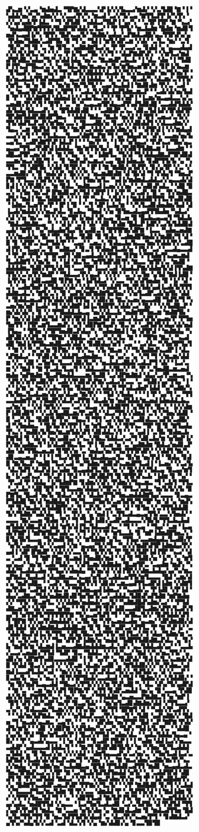 ▟▚▃▆▝▞▃▄▝▆▟▅▟▃▝▜▛▇▞▟▃▃▃▚▛▐▞▞▞▙▃▃▞▆▟▞▝▞▃▜▟█▝▇▝▐▝▚▟▟▞▅▞▚▞▚▟▆▞▞▝▞▃▃▞▛▞▚▝▆▃▟▝▃▞▞▜▞▃▄▝▇▜▜▃▛▛▐▞▚▜▚▝▞▞▄▞▄▟▞▛▐▟▃▝▝▜▝▟▜▟▊▝▚▟▟▃▞▜▙▛▐▝▄▞▚▝▝▃▜▛▐▜▛▝▇▝▚▃▞▝▅▟▄▟█▛▇▜▜▜▚▜▙▟▛▜▛▟▟▞▃▜▃▞▝▝▛▝▛▜▞▝▆▃▙▟▆▝█▟▆▝▆▟▊▜▅▟▚▃▄▟▐▞▚▝█▜▚▝█▟▚▃▄▜▞▝▇▟▇▞▄▟▄▞▃▛▇▟▃▟█▞▄▃▜▜▛▟▚▞▄▝▛▟▅▞▜▟▇▞▃▟▛▜▙▝▉▝▜▝▄▝▜▟▐▝▆▜▞▟▛▃▆▝▞▟▞▝▃▜▃▝▆▞▝▃▜▝▉▞▚▞▜▝▉▝▃▝▆▝▉▜▃▝▄▟▇▟▇▜▃▞▄▝▛▝▛▃▃▞▃▝▊▟▟▝▄▝▄▃▃▟▄▟▞▞▚▜▞▟▜▃▚▞▝▝▞▃▝▛▐▞▜▃▞▜▙▝▞▞▜▝▝▟▄▛▇▟▛▟▚▝▝▞▆▜▃▞▆▟▟▜▛▟█▃▚▟▄▞▜▞▚▞▟▟▐▟▄▝▅▞▃▝▇▃▆▟▛▃▙▃▙▝▐▝▟▃▝▟▅▝▐▝▜▟▊▛▐▜▚▃▛▜▙▃▞▃▚▝▅▝▜▟▃▜▅▞▆▃▅▃▚▞▙▞▆▜▅▃▅▜▛▞▚▝▊▛▐▞▙▃▆▝▊▜▄▟▚▝▚▃▝▜▄▜▝▜▚▞▆▜▞▟█▟▟▞▟▃▟▞▞▜▞▞▅▃▅▟▛▝▅▞▜▞▅▞▛▝▉▞▅▃▟▃▙▜▜▟▚▟▄▟▛▝▄▃▞▟▐▟▟▟▃▝▟▝▃▜▃▝▉▃▟▞▚▝▟▃▆▞▃▜▜▜▞▞▆▜▃▝▆▝▅▝▉▝▚▝▆▞▆▝▇▞▜▞▜▞▝▃▄▞▙▃▙▟▐▝▇▟▊▟▆▝▛▞▃▝▃▟▝▝▄▝▆▃▄▜▛▟▃▟▇▝▄▜▛▜▝▝▃▟▃▜▞▟█▃▙▟▜▟▆▃▆▃▛▝▝▃▟▞▟▞▅▞▙▟▊▝▛▝▝▟▞▟▇▜▟▝▟▟▅▟▐▞▞▃▙▞▙▃▚▞▞▝▊▞▅▛▐▝▐▃▆▞▆▃▄▟▃▃▚▞▃▃▅▟▊▞▛▞▚▜▝▝▉▜▚▝▃▝▚▞▚▃▄▃▅▜▛▟▄▃▟▜▚▟▜▟▉▟█▝▃▃▟▟▜▟▟▞▟▞▙▟▄▜▟▃▃▟▚▝▄▝█▜▟▟▊▟█▝▝▝▃▟█▟▛▃▚▃▝▟▊▃▜▟▐▟▚▜▛▟▟▜▛▜▛▟▇▜▟▟▛▟▉▟▛▜▅▃▝▝▟▟▟▝▇▟▃▝▇▃▙▝▅▞▟▝▟▝█▜▝▃▅▃▞▃▜▞▞▜▜▞▟▟▜▃▛▃▛▞▆▜▅▞▃▃▚▝█▃▃▟█▞▅▝▊▃▞▞▞▟▉▟▟▜▝▞▟▃▃▟▆▞▞▜▄▃▝▃▆▝█▟▜▟▝▜▝▜▞▝▇▞▛▃▞▟▟▞▄▟▞▟▆▞▄▜▝▝▟▜▛▟▐▝▞▞▆▟▄▟▃▃▞▞▄▜▝▝▃▜▜▃▙▃▃▜▃▃▞▟▇▜▃▛▇▝▜▝▄▞▜▟▄▟▚▞▝▟▚▝▃▃▅▞▅▞▙▃▄▜▃▝▃▟▛▟▇▜▚▛▐▟▃▛▐▝▝▝▅▞▛▝▚▝▐▝▛▝▅▜▄▃▞▝▛▟▚▃▞▜▙▞▄▃▄▃▄▞▜▜▃▞▛▟▛▟▐▟▟▟▃▝▇▞▆▜▜▞▙▞▄▝▊▞▛▟▉▜▜▟▇▃▆▝▐▃▃▟▆▝▝▟█▃▟▜▛▃▅▞▟▝▚▝▇▝▞▜▄▝▚▝▄▝▐▟▇▜▃▝▜▞▟▝▜▞▟▟▄▟▇▃▛▜▛▟▉▟▃▃▆▞▅▃▞▟█▞▜▝▃▝▊▝▆▟▚▟▚▃▆▃▞▃▄▝█▟▐▟▅▃▙▝▊▟▛▜▜▞▙▝▄▝▚▜▜▃▝▜▝▟█▜▙▝▞▟▟▝▊▜▛▞▄▝▐▛▐▝▇▝▇▟█▞▄▜▟▜▚▝▊▞▄▜▛▝▞▃▝▞▃▃▆▟▉▞▚▝▉▝▅▟▞▟▚▝█▞▞▞▚▝▅▃▆▟▉▟▇▝▟▝█▞▟▝▜▝▛▟▄▜▝▜▅▃▛▛▇▝▛▜▃▃▚▜▟▜▞▞▙▞▄▝▞▝▐▜▅▞▅▜▃▝▚▟▐▞▆▟▆▟▃▟▟▃▞▞▄▃▃▟▞▟▊▟▐▝▞▞▛▟▉▞▃▝▆▝▉▟▃▝▅▟▇▃▃▟▐▃▅▞▞▞▅▞▝▃▚▟▊▟▚▟▃▝▝▟█▝▉▃▚▝▚▜▅▝▆▞▃▛▐▛▇▟▊▃▛▞▜▟▝▟▛▛▐▝▐▞▛▝▚▞▃▟▚▝█▝▃▝▛▞▅▟█▃▟▜▞▝▆▟▐▝▇▃▜▟█▟▚▝▞▝▐▝▛▝▚▃▙▃▚▜▟▝▐▝▇▟▟▟▉▜▜▜▃▜▚▟▊▟█▝▐▟▆▃▜▃▅▜▚▞▛▝▐▛▐▝▉▝▝▃▜▝▟▛▐▃▙▞▆▝▝▞▚▜▃▟▊▟▅▟▆▞▙▟▝▟▐▃▟▞▆▟▟▞▞▞▅▃▛▟▃▝▊▃▙▃▝▜▅▟▝▞▅▝▉▜▅▃▟▃▄▟▜▜▙▟▅▝▚▟▃▞▞▟▝▞▅▝▆▞▃▝▜▝▞▝▅▞▜▛▐▞▅▟▝▟▚▃▄▝▉▃▅▝█▝█▃▙▃▄▃▄▜▝▜▟▃▙▝▇▟▃▟▇▟▇▃▄▝▚▝▝▟▐▞▝▃▜▝▟▞▝▟▉▝▛▟▆▝█▟▃▛▐▟▛▞▃▞▙▜▟▟▉▟▄▟▞▝▇▜▚▝▚▞▚▟▄▟▅▜▄▞▜▞▄▟▊▃▜▝█▜▜▛▇▞▟▛▇▝▐▃▃▝▚▟▅▃▅▟▇▞▞▞▆▃▟▞▅▝█▞▝▜▚▝█▟▃▝▉▟▊▝▉▝▊▟▄▝▃▟▆▟█▜▅▟▞▞▆▟▉▞▜▝▟▝▉▝▊▝▟▜▛▃▚▃▛▜▟▞▛▝▝▃▄▞▝▃▅▃▚▝▊▟▄▃▙▞▙▃▃▜▅▞▛▟▟▞▛▞▃▟█▟▐▜▚▝▜▃▄▞▃▝▊▝▚▟▇▃▞▝▊▃▜▝▛▟▅▟▜▃▟▞▅▝▐▜▞▝▃▞▝▃▃▟▄▃▃▟▞▝▛▃▛▝▛▜▞▝▛▜▛▃▟▜▝▟▊▃▄▟▃▟▞▞▛▜▃▝▊▛▇▝▞▜▜▟▅▜▚▃▅▃▆▟▜▃▟▟▇▜▝▞▆▞▙▝▚▝▐▟▝▟▃▜▃▝▆▜▜▟▛▟▊▜▚▝▇▃▃▝▆▜▛▞▃▝▆▟▉▝▟▟▟▟▆▃▜▟▊▞▛▜▞▟▞▜▝▃▃▞▜▛▐▃▃▞▃▟▝▟▄▟▃▛▇▞▟▟▅▜▞▟▐▜▚▟▇▜▜▞▞▃▚▞▛▞▆▟▛▝▝▜▟▃▃▞▛▞▄▃▛▝▞▞▛▞▝▃▝▞▃▜▅▝▄▜▟▝▇▟▐▟█▝▐▞▛▞▆▝▐▟▊▃▄▟█▝▊▛▇▝▆▝▐▟▜▟▃▞▝▞▃▃▝▜▚▞▟▜▅▟▅▝▉▝▐▞▝▟▝▃▚▝▃▟▅▜▅▛▐▞▜▟▄▞▞▟▞▝▞▟▄▞▞▜▚▟▟▜▝▜▄▜▚▜▟▞▄▟▐▃▟▞▙▜▜▜▟▟▇▃▟▃▚▝▇▜▞▃▚▝▉▝▄▟▜▞▆▛▇▟▇▜▅▜▅▞▝▞▅▜▃▟▛▃▟▞▆▜▙▝▟▟▚▝▉▟▟▃▅▃▟▜▜▞▟▟▞▟▊▜▜▜▄▝▞▟▉▞▅▝▇▃▚▃▅▞▄▃▃▟█▝▜▟▜▞▜▝▚▃▅▞▆▞▅▛▐▃▟▞▝▜▝▟▞▟▇▛▐▟▐▃▜▟█▜▚▞▟▟▞▃▞▝█▞▝▝▞▞▙▟█▃▛▝▆▞▟▞▟▞▚▝▊▝▞▝▛▜▙▟▟▃▙▃▄▝▅▞▞▟▃▃▙▝▅▟▆▜▛▜▅▃▆▝▆▟▇▜▙▝▛▝▆▞▞▟▐▟▛▟▞▜▟▝▟▜▚▜▛▟▐▃▆▟▜▟▚▞▃▟▃▞▟▃▞▟▜▞▄▃▅▞▛▝▛▜▅▜▅▜▜▝▐▜▛▃▆▜▃▃▆▟▚▝▄▜▝▟▉▛▇▜▄▟▚▝▉▃▚▞▝▃▟▜▟▜▞▟▄▞▟▞▅▟▐▜▄▃▝▝█▜▅▝▞▜▛▜▅▟▉▃▛▟▄▞▚▝▚▟▅▟▇▟▐▝▆▝▟▜▛▟▝▝▆▟▇▟▄▝▚▟▛▟▊▞▞▟▜▃▜▝▜▛▇▞▝▟█▟▃▝▃▞▃▞▚▞▄▜▃▝▇▝▝▝▜▛▇▝▇▃▚▝▚▃▟▟█▝▇▟▐▞▛▜▙▃▆▟█▃▟▞▟▟▚▝▉▟▉▟▄▞▅▜▝▃▄▝▝▃▞▟▃▝▚▜▅▜▛▜▄▜▝▝▇▝▞▝▚▞▚▞▆▝▊▛▇▞▝▝▛▞▚▃▝▞▙▝▇▃▅▝▞▝▜▞▙▟▇▟▚▃▟▛▐▝▟▃▚▛▇▟▃▞▝▝▛▟▊▞▙▝▟▟▟▜▃▟▅▟▆▃▝▝▅▝▄▞▃▝▄▝▞▜▝▜▝▞▆▃▆▞▟▟▆▝▞▃▝▟▉▝▃▜▅▜▃▜▃▃▞▟▉▞▙▞▚▝▅▃▙▟▃▟█▟▞▃▟▃▛▜▝▟▞▝▐▃▞▃▆▝▞▝▇▟▝▝▇▝▛▃▟▃▜▃▄▜▝▝▟▟▃▃▟▃▚▜▙▞▞▝▚▝▛▝▃▜▅▟█▃▆▃▅▟▆▟▅▝▅▛▇▟▆▝█▃▟▜▅▟▟▃▃▃▆▞▙▟▉▝▃▞▟▛▇▟▇▟▝▟▄▞▃▞▛▃▆▃▄▝▚▝▟▜▞▞▅▜▚▟▉▞▛▝▃▟▞▞▛▟▊▟▚▛▇▞▃▟▃▞▛▃▃▝▃▝▜▟▊▞▄▞▜▜▄▝▐▝▞▝▐▞▆▝▄▝▆▞▞▃▙▃▜▜▄▝▉▟▄▞▞▃▚▟▄▜▝▜▚▟▃▟▅▛▐▟▟▝▚▞▚▟▇▞▚▞▙▜▅▃▜▃▟▃▅▞▟▞▄▞▟▃▅▝▇▞▛▞▝▝▜▟▝▞▙▟▄▝▝▝▐▝▛▝▄▞▜▝▃▝▜▜▃▃▙▟▆▜▚▞▚▜▙▟▛▞▟▃▛▃▛▛▇▝▟▃▟▞▆▝▅▟▜▟▟▞▆▃▅▟▐▟▅▟▟▃▙▃▃▞▆▞▄▝▝▞▟▝▇▜▞▞▃▃▝▃▞▝▟▃▄▝▞▜▟▟▉▜▜▝▄▜▙▜▚▝█▃▚▝▐▞▞▟▆▛▐▟▊▟▉▜▝▝▞▃▙▜▄▟█▃▆▞▛▃▆▜▞▝▟▃▞▜▜▞▞▟▆▟▝▃▜▝▞▜▅▞▟▟▊▝▉▝▃▞▚▜▃▝▉▟▊▜▞▜▚▞▝▜▄▃▜▝▜▜▝▃▞▞▙▞▅▝▃▟▊▟▃▃▚▟▜▞▃▟█▞▟▝▚▜▅▟▅▃▝▝█▞▙▞▛▞▛▛▐▝▅▝▆▜▃▞▙▝▞▝▉▜▚▃▝▜▛▝█▝▊▝▇▜▄▟▄▜▚▃▚▝▅▟▉▞▙▜▅▞▆▃▆▜▟▞▟▜▝▟▊▟▟▃▚▜▝▝▃▝▄▟▐▝▃▜▙▝▉▟▅▃▙▛▇▜▟▝▊▝▟▞▄▝▅▞▄▟▊▃▞▞▚▃▚▜▙▃▜▟▟▃▞▃▞▜▝▟▊▃▙▞▆▝▅▜▅▛▐▞▛▞▆▞▄▟▆▃▜▝▐▞▟▃▟▜▙▃▜▃▝▛▐▝▉▃▅▝▅▝▃▝▄▟▇▟▆▝█▟▃▞▅▟▊▃▛▟▅▝▟▞▜▜▙▃▅▃▆▝▊▜▛▞▅▝▃▝▅▟▄▞▅▞▛▜▄▜▜▜▛▟▛▞▝▞▟▟▜▝▇▞▚▟▊▃▄▃▅▃▛▝▐▝▐▝▜▃▞▟▜▛▐▃▜▟▃▟▄▃▄▜▃▝▉▞▆▝▅▞▛▟▝▝▉▟▄▝▊▟▉▝▇▞▙▃▛▝▆▟█▝▜▃▞▃▟▝▚▞▜▟▆▞▜▟▊▟▚▃▆▟▛▜▃▟▐▝▐▃▅▞▝▞▃▞▙▝▟▃▜▟▜▝▟▃▛▟▐▃▚▟▅▝▉▃▄▟▟▜▃▜▙▝▅▝▞▝█▞▟▞▞▜▟▃▄▝▉▃▄▞▆▜▙▝▐▞▃▟▚▃▞▝▜▞▃▛▐▝▛▟▝▝▝▟▛▟█▟▜▝█▝█▜▛▟▚▃▙▝▐▟▆▝▊▝▚▞▝▝▛▃▟▝▛▝▟▟▄▝▐▞▜▟▆▛▇▝▊▟▆▞▞▟▚▝▛▟▆▞▞▜▄▃▆▃▝▜▝▃▙▜▝▜▜▃▝▃▞▃▙▞▝▟█▝█▜▝▝█▜▃▃▅▞▟▟▄▞▞▜▛▃▚▝▛▜▃▞▄▟▃▝▆▞▙▜▞▞▙▝▉▛▇▜▄▝█▃▟▝▅▞▙▝▉▟▃▞▝▟▚▝▟▃▙▞▛▜▞▜▅▃▅▟▟▟▇▜▄▞▃▃▃▝▊▃▄▃▛▜▟▟█▝▇▞▟▝▆▟█▟▄▜▝▜▞▜▃▃▛▜▅▜▞▃▅▜▟▜▞▜▞▜▛▝▆▝▟▝▄▝▆▟▚▝▛▝▊▞▆▃▙▞▄▜▟▟█▜▚▞▃▜▝▃▛▞▙▝▃▞▜▃▝▟▝▝▊▜▅▝▞▃▜▜▜▟▟▟▊▜▞▞▜▟▇▞▚▟▞▟▄▝▜▝▃▝▛▞▄▝▄▝▅▟▐▝▃▜▜▃▟▃▄▃▄▜▜▞▃▃▚▜▅▟▞▝▃▃▃▝▇▞▃▃▅▝▉▟▅▝▛▞▝▜▝▜▃▛▐▟▊▞▃▟▛▃▟▃▃▃▚▜▙▜▞▜▜▃▙▃▙▟▅▜▟▟▞▟▇▃▛▟▝▟▟▝▆▜▞▟▐▜▃▜▟▃▃▟▚▃▝▝▜▝▝▃▄▝▝▜▄▞▝▃▆▝▐▃▄▟▞▛▇▛▐▝▆▛▇▜▙▟▚▟▞▃▝▞▜▝▐▞▞▝▛▝▆▜▃▃▙▝▊▝▆▛▐▟▆▟█▜▅▃▚▝▊▜▄▜▙▜▃▃▄▝▜▞▅▟▊▜▅▝▞▝▆▜▟▟▇▝▄▜▃▝▜▜▄▞▃▃▅▟▄▟▃▜▃▟▉▞▛▝▅▜▞▃▅▃▄▜▞▝▞▃▄▟▝▞▆▝▄▃▄▞▜▞▞▜▃▝▚▞▞▞▆▟▛▟▜▛▐▟▆▟▄▞▛▞▄▟▐▝▟▛▐▛▇▟▛▝▞▟▞▞▞▃▃▜▞▝▜▞▛▞▙▝▛▝█▞▚▜▟▛▐▟▐▜▛▝▚▃▞▝▟▃▝▃▟▝▉▝▜▝▇▛▐▜▅▝▉▃▆▟▐▜▅▟▉▞▆▟▝▝▟▝▉▝▜▟▊▞▅▝▐▞▚▝▄▝▆▜▄▞▄▃▞▝▅▞▆▝▃▟▞▜▟▞▃▝▞▟▜▃▆▞▟▟▇▟▅▝█▃▆▜▛▃▝▃▄▟▆▝▆▟▚▝▚▟▟▞▜▃▟▟▃▟▅▝▛▜▄▞▞▟▅▟▄▝▜▞▅▞▟▝▞▟▐▜▛▞▞▟▆▃▙▟▄▞▄▞▚▞▆▃▄▛▇▟▃▜▄▟▃▟▝▟▄▟▇▃▅▃▚▃▄▞▅▜▃▞▃▟▟▃▅▜▜▞▆▜▃▃▃▝█▟▝▃▆▞▟▞▄▝▆▟▚▟█▃▝▝▃▟▚▝█▃▃▜▅▜▚▜▝▟▊▟▞▃▆▃▄▟▜▜▃▟▛▟▐▟▆▝▞▟▇▜▅▞▛▟▅▝▃▟▜▟▝▞▟▃▚▞▝▜▜▟▅▃▄▟▐▟▅▃▞▝▚▃▄▟▞▃▝▛▐▟▊▝▞▛▐▟▝▟▄▞▃▟▇▃▞▜▟▞▅▟▇▟▊▟▊▜▅▜▅▜▞▃▞▃▟▟▟▃▜▟▉▟▚▟▜▟▇▝▆▛▇▟▅▞▞▝▜▜▞▝▉▃▆▜▃▝▞▞▟▟▆▞▅▟▅▟▞▃▄▜▞▝▚▟▇▟█▟▚▟▆▞▃▞▝▝▛▜▟▟▇▃▅▜▞▝▟▞▛▃▃▝▅▜▅▝▝▝▊▞▄▟▜▝▊▛▐▟▊▃▃▟█▜▃▟▆▞▟▜▚▜▃▟▚▜▄▞▜▝▅▜▜▟▜▞▜▜▜▜▛▛▇▝▜▞▄▃▅▜▟▜▝▜▝▝▅▜▙▃▜▞▞▝▉▟▜▟▟▞▟▜▜▝█▛▇▝▛▞▄▞▛▟▅▟▟▟▚▝▃▜▙▝▇▝▚▜▚▃▅▟▃▟▅▝▄▃▅▞▝▟▛▟▆▟▉▞▟▟▊▜▟▟▝▟▞▟▆▟▇▟▃▟▟▟█▃▆▝█▝▊▝▇▞▚▟▛▃▞▟▜▜▃▝▛▝▇▝▚▛▐▞▝▃▝▟▟▞▙▃▛▟▐▃▜▞▜▜▄▝▟▜▄▜▙▃▚▟▞▜▜▞▚▟▐▜▃▞▞▜▝▟▄▞▜▟▆▞▆▝▃▝▟▝▃▜▞▃▙▝▞▞▝▜▅▝▟▜▚▛▐▟▇▞▅▝▅▟▟▝▜▟█▜▜▟▉▟▇▃▛▟▃▝▄▝▊▞▙▝▆▟▜▞▆▝▟▃▆▟▐▃▅▃▃▟▇▟▅▟▟▟▆▃▟▃▚▟▚▝▄▃▜▟▟▃▟▞▄▞▝▝▃▃▙▞▃▃▞▃▅▟▊▞▜▜▟▝▜▟▛▝▉▃▝▜▟▟▃▝▞▝▟▞▚▃▞▝▇▟▝▞▚▞▅▃▜▜▞▝▄▟▊▞▅▝▟▛▇▜▚▟▉▃▃▃▟▟▉▝▐▝▊▝▄▞▛▝▄▝▊▟▛▟▞▝▊▟▐▃▜▃▚▃▆▟▞▟▉▝▛▟▟▝▉▃▞▞▃▟▝▞▝▞▛▃▆▝▟▃▆▞▃▟▉▝▄▝▇▜▟▟▉▞▞▞▚▞▛▟▅▃▚▟▆▟▐▃▃▟▜▃▙▞▚▟▝▝▆▞▞▞▆▝▞▃▛▃▛▟▃▞▜▞▞▃▜▟▜▟▞▃▝▟▝▞▃▃▛▝▊▃▙▞▙▝▄▃▚▝▅▃▚▝▊▜▚▜▛▜▙▟▞▃▃▟▄▟▝▞▜▟▝▝█▟▆▞▞▃▚▜▟▟▉▞▝▝▆▝▉▞▆▟▜▃▄▃▟▟▝▜▙▃▞▞▛▜▞▞▞▞▆▝▛▟▚▟█▝▚▝▟▃▝▟▚▞▜▞▄▟▛▟▝▝▇▝▃▝▝▃▆▝▅▞▞▟▜▝▉▛▇▞▛▝▄▜▜▝▊▟▛▃▅▟▟▝▅▞▄▝█▝▃▃▄▝▛▟▉▟▞▞▙▜▃▛▇▜▜▞▚▃▚▝▆▞▃▝▇▃▞▝▜▜▟▟▇▝▄▃▅▃▃▛▇▟▇▃▜▝▅▝▆▛▐▝▉▜▝▟▜▝▟▞▚▟▛▝▅▞▛▝▉▃▄▜▟▞▝▝▆▞▅▜▃▟▊▟▇▟▆▞▟▟▝▞▜▜▃▃▞▃▚▞▚▝▊▟▃▃▆▞▜▃▆▞▞▛▐▜▚▞▆▞▝▟▞▜▜▝█▛▇▜▝▟▝▝▚▟▞▞▛▃▟▜▚▝▝▝▟▞▆▞▙▛▇▟▃▝▛▞▝▝▅▜▟▃▛▃▃▞▛▞▄▃▄▜▝▃▜▟▊▝▄▟▚▟▇▞▞▝█▟▅▝▜▝▅▃▟▞▄▃▆▃▝▃▄▜▚▝▝▃▝▝▝▟▛▟▅▝▅▞▛▜▛▝█▟▝▃▛▝▇▛▇▝▛▟▞▟▜▞▆▜▞▝▝▟▊▝▞▟▉▛▇▝▞▟▜▟▅▞▚▞▃▞▚▝▜▟▚▝▜▟▐▞▙▝▛▃▝▝▟▟█▞▄▞▙▝▛▟▝▜▙▞▆▜▃▟▞▛▐▝█▃▞▞▛▜▟▝▚▟▅▞▟▃▝▝▄▟▃▜▟▟▄▜▄▃▄▝▉▞▝▝▛▝▄▃▟▞▄▃▃▝▐▝▅▝▟▟▝▝▊▃▟▛▐▜▙▛▐▝▐▝▚▟▆▝▟▟▐▃▞▞▅▃▃▃▟▟▛▝▄▟▃▃▃▟▐▟▟▃▜▝▝▝▇▞▜▝▉▟▛▟▉▜▙▜▞▝▆▝▚▜▅▞▜▞▜▃▟▟▟▃▜▟▟▝▄▝▉▝▇▃▞▞▅▝▞▞▞▟▟▝▝▟▆▜▄▃▃▟▚▞▃▞▅▞▃▝▞▜▅▜▃▟▐▃▞▃▙▛▇▟▚▜▃▟▞▟▞▟▜▃▛▃▅▞▜▝▚▜▅▞▝▞▃▝▇▝▆▃▞▟▅▞▃▟▇▞▆▞▛▞▚▃▞▞▆▟▄▝▞▜▚▟▇▞▅▞▚▃▙▟█▃▄▝█▜▟▝▛▜▟▟▊▃▟▜▜▝▆▟▊▝▅▃▄▟▃▟▃▜▅▃▜▛▇▟▚▃▞▃▚▜▛▝▇▝▃▞▜▃▙▜▟▜▟▜▅▟▟▝▅▜▞▝▄▝▃▟▟▜▛▟▝▟█▟▜▝▊▝▛▞▚▟▜▟▟▝▇▟▃▞▝▞▛▝▝▞▅▃▛▟▅▞▛▞▅▝▜▝▛▝▐▟▚▟█▟▅▜▚▞▄▝█▟▇▜▚▃▟▟▛▃▅▃▛▟▛▝▛▛▇▞▞▜▃▜▞▝▝▞▛▝▇▟█▟▉▝▊▞▜▝▞▃▙▟▝▞▜▃▃▃▛▜▄▞▆▃▜▟▆▝█▝▛▞▃▃▝▟▆▟▟▝▛▝▃▜▟▜▜▞▟▝▐▝▇▟▐▟▆▝▊▞▝▞▛▜▚▜▅▃▜▟▝▜▝▝▄▝▝▟▉▜▜▃▟▝▇▞▙▛▐▜▞▜▄▝▝▞▞▃▚▃▆▜▟▟▞▞▄▞▄▟▃▝▅▟█▜▜▟▝▞▄▃▃▝▐▃▞▜▅▜▃▟▃▟▊▝▃▞▃▜▟▜▙▝▟▝▛▟▜▟▝▜▜▞▄▟▚▜▚▟▜▝▆▟▃▝▇▝▃▃▅▝▅▜▞▟▅▝▄▝▇▟▊▟▃▟▆▝▊▝▆▟▃▟▜▜▅▝█▟▚▞▙▞▜▜▞▜▜▝▉▝▅▃▜▟▜▜▟▜▞▟▄▟▝▃▝▟▃▞▛▞▚▃▅▞▛▜▝▝▊▟▇▟▃▞▄▜▚▞▚▟▄▜▞▞▃▟▝▃▟▝▟▃▚▜▝▞▄▝▆▞▟▟▊▞▄▝▊▃▃▜▉▜▉
